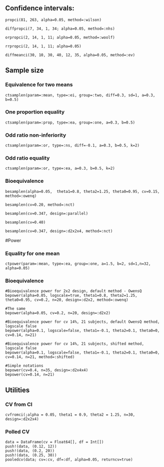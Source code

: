 ## Confidence intervals:

```
propci(81, 263, alpha=0.05, method=:wilson)

diffpropci(7, 34, 1, 34; alpha=0.05, method=:nhs)

orpropci(2, 14, 1, 11; alpha=0.05, method=:woolf)

rrpropci(2, 14, 1, 11; alpha=0.05)

diffmeanci(30, 10, 30, 40, 12, 35, alpha=0.05, method=:ev)

```

## Sample size

### Equivalence for two means

```
ctsamplen(param=:mean, type=:ei, group=:two, diff=0.3, sd=1, a=0.3, b=0.5)
```

### One proportion equality

```
ctsamplen(param=:prop, type=:ea, group=:one, a=0.3, b=0.5)
```

### Odd ratio non-inferiority

```
ctsamplen(param=:or, type=:ns, diff=-0.1, a=0.3, b=0.5, k=2)
```

### Odd ratio equality

```
ctsamplen(param=:or, type=:ea, a=0.3, b=0.5, k=2)
```

### Bioequivalence

```
besamplen(alpha=0.05,  theta1=0.8, theta2=1.25, theta0=0.95, cv=0.15, method=:owenq)

besamplen(cv=0.20, method=:nct)

besamplen(cv=0.347, design=:parallel)

besamplen(cv=0.40)

besamplen(cv=0.347, design=:d2x2x4, method=:nct)
```

#Power

### Equality for one mean

```
ctpower(param=:mean, type=:ea, group=:one, a=1.5, b=2, sd=1,n=32, alpha=0.05)
```

### Bioequivalence

```
#Bioequivalence power for 2x2 design, default method - OwensQ
bepower(alpha=0.05, logscale=true, theta1=0.8, theta2=1.25, theta0=0.95, cv=0.2, n=20, design=:d2x2, method=:owenq)

#The same
bepower(alpha=0.05, cv=0.2, n=20, design=:d2x2)

#Bioequivalence power for cv 14%, 21 subjects, default OwensQ method, logscale false
bepower(alpha=0.1, logscale=false, theta1=-0.1, theta2=0.1, theta0=0, cv=0.14, n=21)

#Bioequivalence power for cv 14%, 21 subjects, shifted method, logscale false
bepower(alpha=0.1, logscale=false, theta1=-0.1, theta2=0.1, theta0=0, cv=0.14, n=21, method=:shifted)

#Simple notations
bepower(cv=0.4, n=35, design=:d2x4x4)
bepower(cv=0.14, n=21)
```

## Utilities

### CV from CI

```
cvfromci(;alpha = 0.05, theta1 = 0.9, theta2 = 1.25, n=30, design=:d2x2x4)
```

### Polled CV

```
data = DataFrame(cv = Float64[], df = Int[])
push!(data, (0.12, 12))
push!(data, (0.2, 20))
push!(data, (0.25, 30))
pooledcv(data; cv=:cv, df=:df, alpha=0.05, returncv=true)
```
